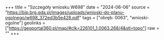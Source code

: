 +++
title = "Szczegóły wniosku W698"
date = "2024-06-06"
source = "https://bip.brg.gda.pl/images/uploads/wnioski-do-planu-ogolnego/w698_372ed3b5e428.pdf"
tags = ["obręb: 0063", "wnioski-ogolne"]
geolinks = ["https://geoportal360.pl/map/#clk=226101_1.0063.268/4&stl=topo"]
raw = ""
+++




